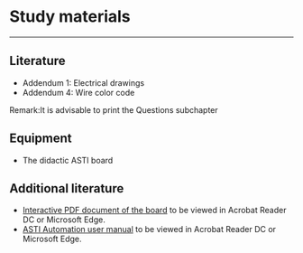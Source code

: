 # Study materials
_____________________________________
## Literature
* Addendum 1: Electrical drawings
* Addendum 4: Wire color code

Remark:It is advisable to print the Questions subchapter

## Equipment
* The didactic ASTI board

## Additional literature
*  [Interactive PDF document of the board](Ex01/Documents/InteractiveBoardV1.pdf) to be viewed in Acrobat Reader DC or Microsoft Edge.
*  [ASTI Automation user manual](Ex01/Documents/ASTI_User_Manual.pdf) to be viewed in Acrobat Reader DC or Microsoft Edge.
